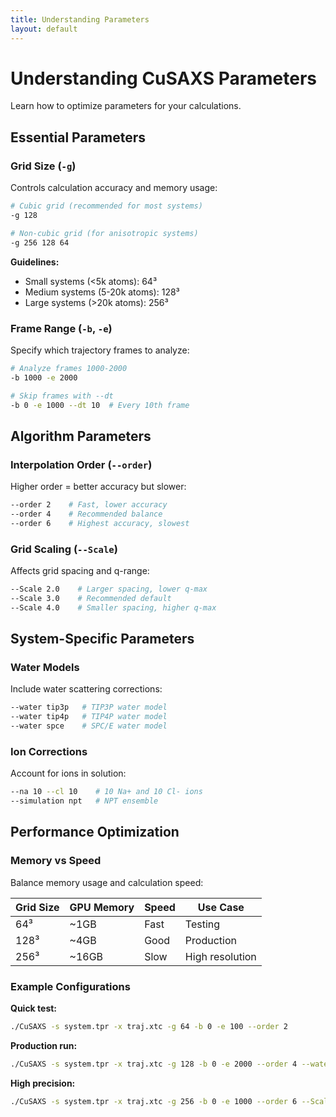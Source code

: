 ```yaml
---
title: Understanding Parameters
layout: default
---
```


# Understanding CuSAXS Parameters

Learn how to optimize parameters for your calculations.

## Essential Parameters

### Grid Size (`-g`)
Controls calculation accuracy and memory usage:

```bash
# Cubic grid (recommended for most systems)
-g 128

# Non-cubic grid (for anisotropic systems)  
-g 256 128 64
```

**Guidelines:**
- Small systems (<5k atoms): 64³
- Medium systems (5-20k atoms): 128³  
- Large systems (>20k atoms): 256³

### Frame Range (`-b`, `-e`)
Specify which trajectory frames to analyze:

```bash
# Analyze frames 1000-2000
-b 1000 -e 2000

# Skip frames with --dt
-b 0 -e 1000 --dt 10  # Every 10th frame
```

## Algorithm Parameters

### Interpolation Order (`--order`)
Higher order = better accuracy but slower:

```bash
--order 2    # Fast, lower accuracy
--order 4    # Recommended balance  
--order 6    # Highest accuracy, slowest
```

### Grid Scaling (`--Scale`)
Affects grid spacing and q-range:

```bash
--Scale 2.0    # Larger spacing, lower q-max
--Scale 3.0    # Recommended default
--Scale 4.0    # Smaller spacing, higher q-max
```

## System-Specific Parameters

### Water Models
Include water scattering corrections:

```bash
--water tip3p   # TIP3P water model
--water tip4p   # TIP4P water model  
--water spce    # SPC/E water model
```

### Ion Corrections
Account for ions in solution:

```bash
--na 10 --cl 10    # 10 Na+ and 10 Cl- ions
--simulation npt   # NPT ensemble
```

## Performance Optimization

### Memory vs Speed
Balance memory usage and calculation speed:

| Grid Size | GPU Memory | Speed | Use Case |
|-----------|------------|-------|----------|
| 64³ | ~1GB | Fast | Testing |
| 128³ | ~4GB | Good | Production |
| 256³ | ~16GB | Slow | High resolution |

### Example Configurations

**Quick test:**
```bash
./CuSAXS -s system.tpr -x traj.xtc -g 64 -b 0 -e 100 --order 2
```

**Production run:**
```bash
./CuSAXS -s system.tpr -x traj.xtc -g 128 -b 0 -e 2000 --order 4 --water tip4p
```

**High precision:**
```bash
./CuSAXS -s system.tpr -x traj.xtc -g 256 -b 0 -e 1000 --order 6 --Scale 4.0
```